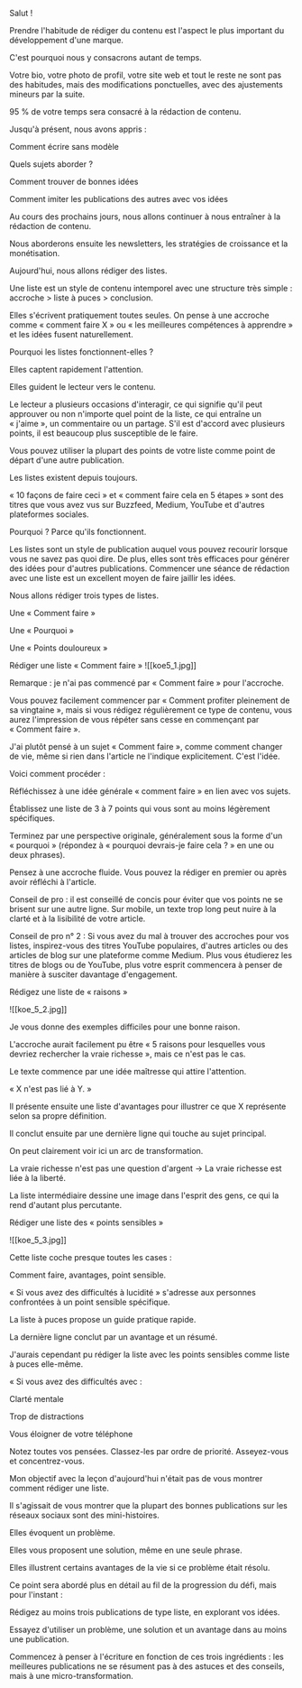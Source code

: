 Salut !

Prendre l'habitude de rédiger du contenu est l'aspect le plus important du développement d'une marque.

C'est pourquoi nous y consacrons autant de temps.

Votre bio, votre photo de profil, votre site web et tout le reste ne sont pas des habitudes, mais des modifications ponctuelles, avec des ajustements mineurs par la suite.

95 % de votre temps sera consacré à la rédaction de contenu.

Jusqu'à présent, nous avons appris :

Comment écrire sans modèle

Quels sujets aborder ?

Comment trouver de bonnes idées

Comment imiter les publications des autres avec vos idées

Au cours des prochains jours, nous allons continuer à nous entraîner à la rédaction de contenu.

Nous aborderons ensuite les newsletters, les stratégies de croissance et la monétisation.

Aujourd'hui, nous allons rédiger des listes.

Une liste est un style de contenu intemporel avec une structure très simple : accroche > liste à puces > conclusion.

Elles s'écrivent pratiquement toutes seules. On pense à une accroche comme « comment faire X » ou « les meilleures compétences à apprendre » et les idées fusent naturellement.

Pourquoi les listes fonctionnent-elles ?

Elles captent rapidement l'attention.

Elles guident le lecteur vers le contenu.

Le lecteur a plusieurs occasions d'interagir, ce qui signifie qu'il peut approuver ou non n'importe quel point de la liste, ce qui entraîne un « j'aime », un commentaire ou un partage. S'il est d'accord avec plusieurs points, il est beaucoup plus susceptible de le faire.

Vous pouvez utiliser la plupart des points de votre liste comme point de départ d'une autre publication.

Les listes existent depuis toujours.

« 10 façons de faire ceci » et « comment faire cela en 5 étapes » sont des titres que vous avez vus sur Buzzfeed, Medium, YouTube et d'autres plateformes sociales.

Pourquoi ? Parce qu'ils fonctionnent.

Les listes sont un style de publication auquel vous pouvez recourir lorsque vous ne savez pas quoi dire. De plus, elles sont très efficaces pour générer des idées pour d'autres publications. Commencer une séance de rédaction avec une liste est un excellent moyen de faire jaillir les idées.

Nous allons rédiger trois types de listes.

Une « Comment faire »

Une « Pourquoi »

Une « Points douloureux »

Rédiger une liste « Comment faire »
![[koe5_1.jpg]]

Remarque : je n'ai pas commencé par « Comment faire » pour l'accroche.

Vous pouvez facilement commencer par « Comment profiter pleinement de sa vingtaine », mais si vous rédigez régulièrement ce type de contenu, vous aurez l'impression de vous répéter sans cesse en commençant par « Comment faire ».

J'ai plutôt pensé à un sujet « Comment faire », comme comment changer de vie, même si rien dans l'article ne l'indique explicitement. C'est l'idée.

Voici comment procéder :

Réfléchissez à une idée générale « comment faire » en lien avec vos sujets.

Établissez une liste de 3 à 7 points qui vous sont au moins légèrement spécifiques.

Terminez par une perspective originale, généralement sous la forme d'un « pourquoi » (répondez à « pourquoi devrais-je faire cela ? » en une ou deux phrases).

Pensez à une accroche fluide. Vous pouvez la rédiger en premier ou après avoir réfléchi à l'article.

Conseil de pro : il est conseillé de concis pour éviter que vos points ne se brisent sur une autre ligne. Sur mobile, un texte trop long peut nuire à la clarté et à la lisibilité de votre article.

Conseil de pro n° 2 : Si vous avez du mal à trouver des accroches pour vos listes, inspirez-vous des titres YouTube populaires, d'autres articles ou des articles de blog sur une plateforme comme Medium. Plus vous étudierez les titres de blogs ou de YouTube, plus votre esprit commencera à penser de manière à susciter davantage d'engagement.

Rédigez une liste de « raisons »

![[koe_5_2.jpg]]

Je vous donne des exemples difficiles pour une bonne raison.

L'accroche aurait facilement pu être « 5 raisons pour lesquelles vous devriez rechercher la vraie richesse », mais ce n'est pas le cas.

Le texte commence par une idée maîtresse qui attire l'attention.

« X n'est pas lié à Y. »

Il présente ensuite une liste d'avantages pour illustrer ce que X représente selon sa propre définition.

Il conclut ensuite par une dernière ligne qui touche au sujet principal.

On peut clairement voir ici un arc de transformation.

La vraie richesse n'est pas une question d'argent → La vraie richesse est liée à la liberté.

La liste intermédiaire dessine une image dans l'esprit des gens, ce qui la rend d'autant plus percutante.

Rédiger une liste des « points sensibles »

![[koe_5_3.jpg]]

Cette liste coche presque toutes les cases :

Comment faire, avantages, point sensible.

« Si vous avez des difficultés à lucidité » s'adresse aux personnes confrontées à un point sensible spécifique.

La liste à puces propose un guide pratique rapide.

La dernière ligne conclut par un avantage et un résumé.

J'aurais cependant pu rédiger la liste avec les points sensibles comme liste à puces elle-même.

« Si vous avez des difficultés avec :

Clarté mentale

Trop de distractions

Vous éloigner de votre téléphone

Notez toutes vos pensées. Classez-les par ordre de priorité. Asseyez-vous et concentrez-vous.

Mon objectif avec la leçon d'aujourd'hui n'était pas de vous montrer comment rédiger une liste.

Il s'agissait de vous montrer que la plupart des bonnes publications sur les réseaux sociaux sont des mini-histoires.

Elles évoquent un problème.

Elles vous proposent une solution, même en une seule phrase.

Elles illustrent certains avantages de la vie si ce problème était résolu.

Ce point sera abordé plus en détail au fil de la progression du défi, mais pour l'instant :

Rédigez au moins trois publications de type liste, en explorant vos idées.

Essayez d'utiliser un problème, une solution et un avantage dans au moins une publication.

Commencez à penser à l'écriture en fonction de ces trois ingrédients : les meilleures publications ne se résument pas à des astuces et des conseils, mais à une micro-transformation.